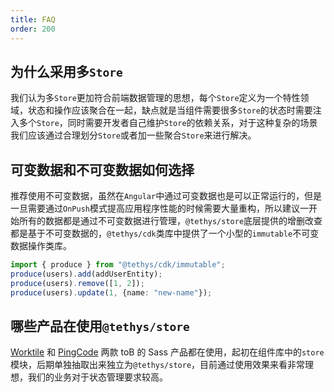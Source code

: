 ```yaml
---
title: FAQ
order: 200
---
```


## 为什么采用多`Store`
我们认为多`Store`更加符合前端数据管理的思想，每个`Store`定义为一个特性领域，状态和操作应该聚合在一起，缺点就是当组件需要很多`Store`的状态时需要注入多个`Store`，同时需要开发者自己维护`Store`的依赖关系，对于这种复杂的场景我们应该通过合理划分`Store`或者加一些聚合`Store`来进行解决。

## 可变数据和不可变数据如何选择
推荐使用不可变数据，虽然在`Angular`中通过可变数据也是可以正常运行的，但是一旦需要通过`OnPush`模式提高应用程序性能的时候需要大量重构，所以建议一开始所有的数据都是通过不可变数据进行管理，`@tethys/store`底层提供的增删改查都是基于不可变数据的，`@tethys/cdk`类库中提供了一个小型的`immutable`不可变数据操作类库。

```ts
import { produce } from "@tethys/cdk/immutable";
produce(users).add(addUserEntity);
produce(users).remove([1, 2]);
produce(users).update(1, {name: "new-name"});
```

## 哪些产品在使用`@tethys/store`
[Worktile](https://worktile.com/) 和 [PingCode](https://pingcode.com/) 两款 toB 的 Sass 产品都在使用，起初在组件库中的`store`模块，后期单独抽取出来独立为`@tethys/store`，目前通过使用效果来看非常理想，我们的业务对于状态管理要求较高。

